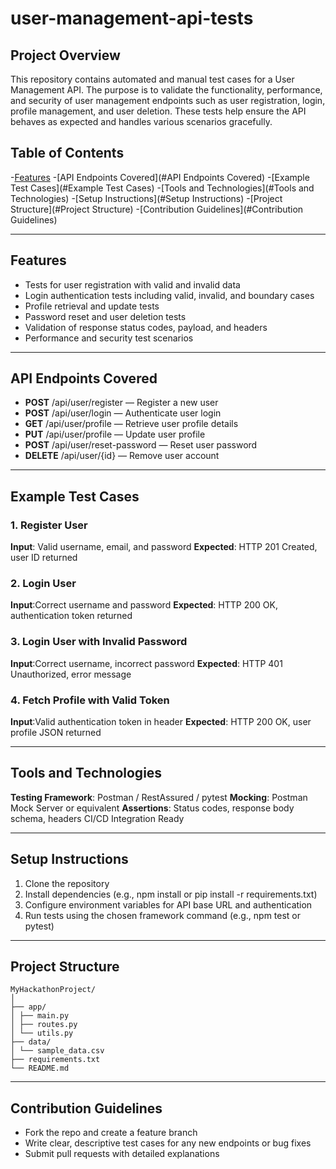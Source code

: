 # user-management-api-tests
## Project Overview
This repository contains automated and manual test cases for a User Management API. The purpose is to validate the functionality, performance, and security of user management endpoints such as user registration, login, profile management, and user deletion. These tests help ensure the API behaves as expected and handles various scenarios gracefully.

## Table of Contents
-[Features](#Features)
-[API Endpoints Covered](#API Endpoints Covered)
-[Example Test Cases](#Example Test Cases)
-[Tools and Technologies](#Tools and Technologies)
-[Setup Instructions](#Setup Instructions)
-[Project Structure](#Project Structure)
-[Contribution Guidelines](#Contribution Guidelines)

---
## Features
- Tests for user registration with valid and invalid data
- Login authentication tests including valid, invalid, and boundary cases
- Profile retrieval and update tests
- Password reset and user deletion tests
- Validation of response status codes, payload, and headers
- Performance and security test scenarios
---

## API Endpoints Covered
- **POST** /api/user/register — Register a new user
- **POST** /api/user/login — Authenticate user login
- **GET** /api/user/profile — Retrieve user profile details
- **PUT** /api/user/profile — Update user profile
- **POST** /api/user/reset-password — Reset user password
- **DELETE** /api/user/{id} — Remove user account
---

## Example Test Cases
### 1. Register User
**Input**: Valid username, email, and password
**Expected**: HTTP 201 Created, user ID returned

### 2. Login User
**Input**:Correct username and password
**Expected**: HTTP 200 OK, authentication token returned

### 3. Login User with Invalid Password
**Input**:Correct username, incorrect password
**Expected**: HTTP 401 Unauthorized, error message

### 4. Fetch Profile with Valid Token
**Input**:Valid authentication token in header
**Expected**: HTTP 200 OK, user profile JSON returned

---
## Tools and Technologies

**Testing Framework**: Postman / RestAssured / pytest
**Mocking**: Postman Mock Server or equivalent
**Assertions**: Status codes, response body schema, headers
CI/CD Integration Ready

---

## Setup Instructions
1. Clone the repository
2. Install dependencies (e.g., npm install or pip install -r requirements.txt)
3. Configure environment variables for API base URL and authentication
4. Run tests using the chosen framework command (e.g., npm test or pytest)

---
## Project Structure
```
MyHackathonProject/
│
├── app/
│ ├── main.py
│ ├── routes.py
│ └── utils.py
├── data/
│ └── sample_data.csv
├── requirements.txt
└── README.md
```

----

## Contribution Guidelines
- Fork the repo and create a feature branch
- Write clear, descriptive test cases for any new endpoints or bug fixes
- Submit pull requests with detailed explanations
